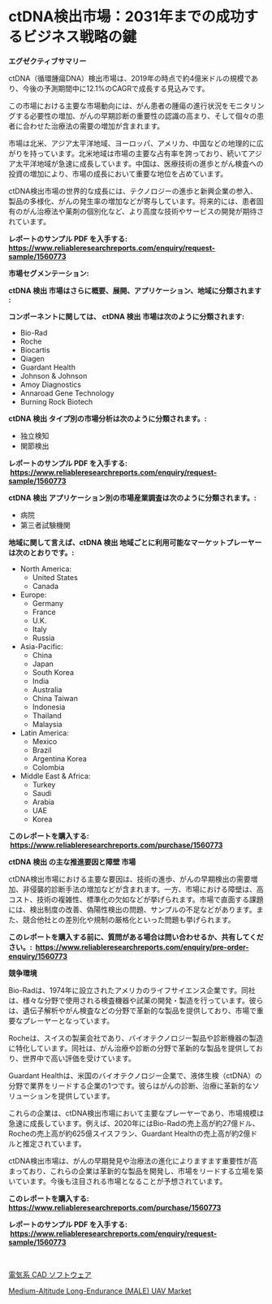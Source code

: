 <p><h1>ctDNA検出市場：2031年までの成功するビジネス戦略の鍵</h1></p><p><strong>エグゼクティブサマリー</strong></p>
<p><p>ctDNA（循環腫瘍DNA）検出市場は、2019年の時点で約4億米ドルの規模であり、今後の予測期間中に12.1%のCAGRで成長する見込みです。</p><p>この市場における主要な市場動向には、がん患者の腫瘍の進行状況をモニタリングする必要性の増加、がんの早期診断の重要性の認識の高まり、そして個々の患者に合わせた治療法の需要の増加が含まれます。</p><p>市場は北米、アジア太平洋地域、ヨーロッパ、アメリカ、中国などの地理的に広がりを持っています。北米地域は市場の主要な占有率を誇っており、続いてアジア太平洋地域が急速に成長しています。中国は、医療技術の進歩とがん検査への投資の増加により、市場の成長において重要な地位を占めています。</p><p>ctDNA検出市場の世界的な成長には、テクノロジーの進歩と新興企業の参入、製品の多様化、がんの発生率の増加などが寄与しています。将来的には、患者固有のがん治療法や薬剤の個別化など、より高度な技術やサービスの開発が期待されています。</p></p>
<p><strong>レポートのサンプル PDF を入手する: <a href="https://www.reliableresearchreports.com/enquiry/request-sample/1560773">https://www.reliableresearchreports.com/enquiry/request-sample/1560773</a></strong></p>
<p><strong>市場セグメンテーション:</strong></p>
<p><strong> ctDNA 検出 市場はさらに概要、展開、アプリケーション、地域に分類されます :</strong></p>
<p><strong>コンポーネントに関しては、 ctDNA 検出 市場は次のように分類されます: &nbsp;</strong></p>
<p><ul><li>Bio-Rad</li><li>Roche</li><li>Biocartis</li><li>Qiagen</li><li>Guardant Health</li><li>Johnson & Johnson</li><li>Amoy Diagnostics</li><li>Annaroad Gene Technology</li><li>Burning Rock Biotech</li></ul></p>
<p><strong> ctDNA 検出 タイプ別の市場分析は次のように分類されます。:</strong></p>
<p><ul><li>独立検知</li><li>関節検出</li></ul></p>
<p><strong>レポートのサンプル PDF を入手する: &nbsp;<a href="https://www.reliableresearchreports.com/enquiry/request-sample/1560773">https://www.reliableresearchreports.com/enquiry/request-sample/1560773</a></strong></p>
<p><strong> ctDNA 検出 アプリケーション別の市場産業調査は次のように分類されます。:</strong></p>
<p><ul><li>病院</li><li>第三者試験機関</li></ul></p>
<p><strong>地域に関して言えば、ctDNA 検出 地域ごとに利用可能なマーケットプレーヤーは次のとおりです。:</strong></p>
<p><ul>
    <li>
        North America:
        <ul>
            <li>United States</li>
            <li>Canada</li>
        </ul>
    </li>
    <li>
        Europe:
        <ul>
            <li>Germany</li>
            <li>France</li>
            <li>U.K.</li>
            <li>Italy</li>
            <li>Russia</li>
        </ul>
    </li>
    <li>
        Asia-Pacific:
        <ul>
            <li>China</li>
            <li>Japan</li>
            <li>South Korea</li>
            <li>India</li>
            <li>Australia</li>
            <li>China Taiwan</li>
            <li>Indonesia</li>
            <li>Thailand</li>
            <li>Malaysia</li>
        </ul>
    </li>
    <li>
        Latin America:
        <ul>
            <li>Mexico</li>
            <li>Brazil</li>
            <li>Argentina Korea</li>
            <li>Colombia</li>
        </ul>
    </li>
    <li>
        Middle East & Africa:
        <ul>
            <li>Turkey</li>
            <li>Saudi</li>
            <li>Arabia</li>
            <li>UAE</li>
            <li>Korea</li>
        </ul>
    </li>
    </ul></p>
<p><strong>このレポートを購入する: &nbsp;<a href="https://www.reliableresearchreports.com/purchase/1560773">https://www.reliableresearchreports.com/purchase/1560773</a></strong></p>
<p><strong>ctDNA 検出 の主な推進要因と障壁 市場</strong></p>
<p><p>ctDNA検出市場における主要な要因は、技術の進歩、がんの早期検出の需要増加、非侵襲的診断手法の増加などが含まれます。一方、市場における障壁は、高コスト、技術の複雑性、標準化の欠如などが挙げられます。市場で直面する課題には、検出制度の改善、偽陽性検出の問題、サンプルの不足などがあります。また、競合他社との差別化や規制の厳格化といった問題も挙げられます。</p></p>
<p><strong>このレポートを購入する前に、質問がある場合は問い合わせるか、共有してください。:&nbsp; <a href="https://www.reliableresearchreports.com/enquiry/pre-order-enquiry/1560773">https://www.reliableresearchreports.com/enquiry/pre-order-enquiry/1560773</a></strong></p>
<p><strong>競争環境</strong></p>
<p><p>Bio-Radは、1974年に設立されたアメリカのライフサイエンス企業です。同社は、様々な分野で使用される検査機器や試薬の開発・製造を行っています。彼らは、遺伝子解析やがん検査などの分野で革新的な製品を提供しており、市場で重要なプレーヤーとなっています。</p><p>Rocheは、スイスの製薬会社であり、バイオテクノロジー製品や診断機器の製造に特化しています。同社は、がん治療や診断の分野で革新的な製品を提供しており、世界中で高い評価を受けています。</p><p>Guardant Healthは、米国のバイオテクノロジー企業で、液体生検（ctDNA）の分野で業界をリードする企業の1つです。彼らはがんの診断、治療に革新的なソリューションを提供しています。</p><p>これらの企業は、ctDNA検出市場において主要なプレーヤーであり、市場規模は急速に成長しています。例えば、2020年にはBio-Radの売上高が約27億ドル、Rocheの売上高が約625億スイスフラン、Guardant Healthの売上高が約2億ドルと推定されています。</p><p>ctDNA検出市場は、がんの早期発見や治療法の進化によりますます重要性が高まっており、これらの企業は革新的な製品を開発し、市場をリードする立場を築いています。今後も注目される市場となることが予想されています。</p></p>
<p><strong>このレポートを購入する: &nbsp; <a href="https://www.reliableresearchreports.com/purchase/1560773">https://www.reliableresearchreports.com/purchase/1560773</a></strong></p>
<p><strong>レポートのサンプル PDF を入手する: &nbsp;<a href="https://www.reliableresearchreports.com/enquiry/request-sample/1560773">https://www.reliableresearchreports.com/enquiry/request-sample/1560773</a></strong><strong></strong></p>
<p>&nbsp;</p>
<p><p><a href="https://github.com/EstaSprer20231/Market-Research-Report-List-1/blob/main/58179065769.md">電気系 CAD ソフトウェア</a></p><p><a href="https://carnation-joke-41f.notion.site/Medium-Altitude-Long-Endurance-MALE-UAV-Market-Size-and-Examines-its-Market-Scope-with-a-Primary-866622d5192d4395bed70dd009468427">Medium-Altitude Long-Endurance (MALE) UAV Market</a></p></p>